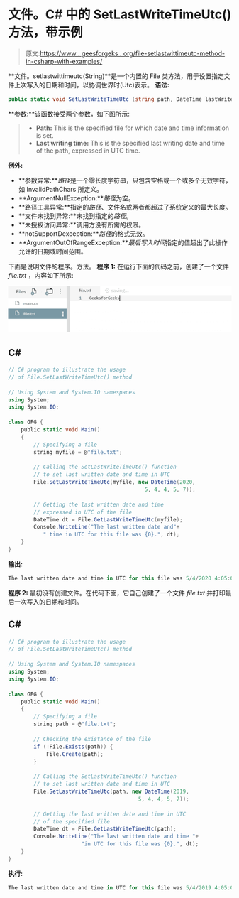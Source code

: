 # 文件。C# 中的 SetLastWriteTimeUtc()方法，带示例

> 原文:[https://www . geesforgeks . org/file-setlastwittimeutc-method-in-csharp-with-examples/](https://www.geeksforgeeks.org/file-setlastwritetimeutc-method-in-csharp-with-examples/)

**文件。setlastwittimeutc(String)**是一个内置的 File 类方法，用于设置指定文件上次写入的日期和时间，以协调世界时(Utc)表示。
**语法:**

```cs
public static void SetLastWriteTimeUtc (string path, DateTime lastWriteTime);
```

**参数:**该函数接受两个参数，如下图所示:

> *   **Path:** This is the specified file for which date and time information is set.
> *   **Last writing time:** This is the specified last writing date and time of the path, expressed in UTC time.

**例外:**

*   **参数异常:***路径*是一个零长度字符串，只包含空格或一个或多个无效字符，如 InvalidPathChars 所定义。
*   **ArgumentNullException:***路径*为空。
*   **路径工具异常:**指定的*路径*、文件名或两者都超过了系统定义的最大长度。
*   **文件未找到异常:**未找到指定的*路径*。
*   **未授权访问异常:**调用方没有所需的权限。
*   **notSupportDexception:***路径*的格式无效。
*   **ArgumentOutOfRangeException:***最后写入时间*指定的值超出了此操作允许的日期或时间范围。

下面是说明文件的程序。方法。
**程序 1:** 在运行下面的代码之前，创建了一个文件 *file.txt* ，内容如下所示:

![file.txt](img/e30364ee2029737d20ae9f2d8b5c234a.png)

## C#

```cs
// C# program to illustrate the usage
// of File.SetLastWriteTimeUtc() method

// Using System and System.IO namespaces
using System;
using System.IO;

class GFG {
    public static void Main()
    {
        // Specifying a file
        string myfile = @"file.txt";

        // Calling the SetLastWriteTimeUtc() function
        // to set last written date and time in UTC
        File.SetLastWriteTimeUtc(myfile, new DateTime(2020,
                                           5, 4, 4, 5, 7));

        // Getting the last written date and time
        // expressed in UTC of the file
        DateTime dt = File.GetLastWriteTimeUtc(myfile);
        Console.WriteLine("The last written date and"+
           " time in UTC for this file was {0}.", dt);
    }
}
```

**输出:**

```cs
The last written date and time in UTC for this file was 5/4/2020 4:05:07 AM.
```

**程序 2:** 最初没有创建文件。在代码下面，它自己创建了一个文件 *file.txt* 并打印最后一次写入的日期和时间。

## C#

```cs
// C# program to illustrate the usage
// of File.SetLastWriteTimeUtc() method

// Using System and System.IO namespaces
using System;
using System.IO;

class GFG {
    public static void Main()
    {
        // Specifying a file
        string path = @"file.txt";

        // Checking the existance of the file
        if (!File.Exists(path)) {
            File.Create(path);
        }

        // Calling the SetLastWriteTimeUtc() function
        // to set last written date and time in UTC
        File.SetLastWriteTimeUtc(path, new DateTime(2019,
                                         5, 4, 4, 5, 7));

        // Getting the last written date and time in UTC
        // of the specified file
        DateTime dt = File.GetLastWriteTimeUtc(path);
        Console.WriteLine("The last written date and time "+
                       "in UTC for this file was {0}.", dt);
    }
}
```

**执行:**

```cs
The last written date and time in UTC for this file was 5/4/2019 4:05:07 AM.
```